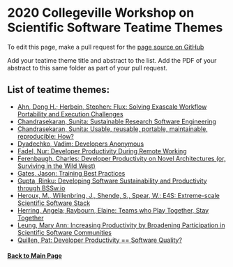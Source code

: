 # 2020 Collegeville Workshop on Scientific Software Teatime Themes

To edit this page, make a pull request for the [page source on GitHub](https://github.com/Collegeville/CW20/blob/master/WorkshopResources/TeatimeThemes/TeatimeThemeList.md)

Add your teatime theme title and abstract to the list. Add the PDF of your abstract to this same folder as part of your pull request.

## List of teatime themes:
- [Ahn, Dong H.; Herbein, Stephen: Flux: Solving Exascale Workflow Portability and Execution Challenges](ahn-herbein-flux-workflow-portability.md)
- [Chandrasekaran, Sunita: Sustainable Research Software Engineering](chandrasekaran-rse.md)
- [Chandrasekaran, Sunita: Usable, reusable, portable, maintainable, reproducible: How?](chandrasekaran-usable-et-al.md)
- [Dyadechko, Vadim: Developers Anonymous](dyadechko-developers-anonymous.md)
- [Fadel, Nur: Developer Productivity During Remote Working](fadel-remote-working.md)
- [Ferenbaugh, Charles: Developer Productivity on Novel Architectures (or, Surviving in the Wild West)](ferenbaugh-novel-architectures.md)
- [Gates, Jason: Training Best Practices](gates-training-best-practices.md)
- [Gupta, Rinku: Developing Software Sustainability and Productivity through BSSw.io](gupta-bssw.md)
- [Heroux, M., Willenbring, J., Shende, S., Spear, W.: E4S: Extreme-scale Scientific Software Stack](shende-e4s.md)
- [Herring, Angela; Raybourn, Elaine: Teams who Play Together, Stay Together](raybourn-teams-play.pdf)
- [Leung, Mary Ann: Increasing Productivity by Broadening Participation in Scientific Software Communities](leung-broadening-participation.md)
- [Quillen, Pat: Developer Productivity == Software Quality?](quillen-productivity-eq-quality.pdf)

#### [Back to Main Page](../../index.md)
